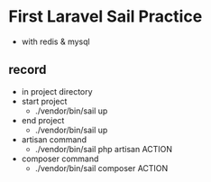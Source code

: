 # First Laravel Sail Practice
* with redis & mysql

## record
* in project directory
* start project
    * ./vendor/bin/sail up
* end project
    * ./vendor/bin/sail up
* artisan command
    * ./vendor/bin/sail php artisan ACTION
* composer command
    * ./vendor/bin/sail composer ACTION

